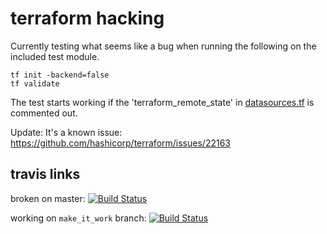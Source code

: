 # terraform hacking

Currently testing what seems like a bug when running the following on the included test module.

```
tf init -backend=false
tf validate
```

The test starts working if the 'terraform_remote_state' in [datasources.tf](terraform/test_module/datasources.tf) is commented out.

Update: It's a known issue: https://github.com/hashicorp/terraform/issues/22163

## travis links

broken on master: [![Build Status](https://travis-ci.com/aerickson/terraform_hacking.svg?branch=master)](https://travis-ci.com/aerickson/terraform_hacking)

working on `make_it_work` branch: [![Build Status](https://travis-ci.com/aerickson/terraform_hacking.svg?branch=make_it_work)](https://travis-ci.com/aerickson/terraform_hacking)

